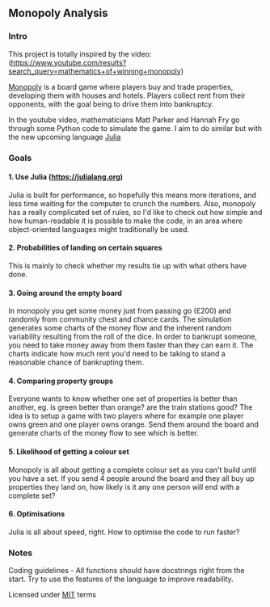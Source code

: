 ## Monopoly Analysis
### Intro
This project is totally inspired by the video:
(https://www.youtube.com/results?search_query=mathematics+of+winning+monopoly)

[Monopoly](https://en.wikipedia.org/wiki/Monopoly_(game)) is a board game where players buy and trade properties, developing them with houses and hotels. Players collect rent from their opponents, with the goal being to drive them into bankruptcy.

In the youtube video, mathematicians Matt Parker and Hannah Fry go through some Python code to simulate the game. I aim to do similar but with the new upcoming language [Julia](https://julialang.org)

### Goals
#### 1. Use Julia (https://julialang.org)
Julia is built for performance, so hopefully this means more iterations, and less time waiting for the computer to crunch the numbers. Also, monopoly has a really complicated set of rules, so I'd like to check out how simple and how human-readable it is possible to make the code, in an area where object-oriented languages might traditionally be used.

#### 2. Probabilities of landing on certain squares
This is mainly to check whether my results tie up with what others have done.

#### 3. Going around the empty board
In monopoly you get some money just from passing go (£200) and randomly from community chest and chance cards. The simulation generates some charts of the money flow and the inherent random variability resulting from the roll of the dice.
In order to bankrupt someone, you need to take money away from them faster than they can earn it. The charts indicate how much rent you'd need to be taking to stand a reasonable chance of bankrupting them.

#### 4. Comparing property groups
Everyone wants to know whether one set of properties is better than another, eg. is green better than orange? are the train stations good? The idea is to setup a game with two players where for example one player owns green and one player owns orange. Send them around the board and generate charts of the money flow to see which is better.

#### 5. Likelihood of getting a colour set
Monopoly is all about getting a complete colour set as you can't build until you have a set. If you send 4 people around the board and they all buy up properties they land on, how likely is it any one person will end with a complete set?

#### 6. Optimisations
Julia is all about speed, right. How to optimise the code to run faster?

### Notes
Coding guidelines - All functions should have docstrings right from the start. Try to use the features of the language to improve readability.

Licensed under [MIT](LICENSE) terms
